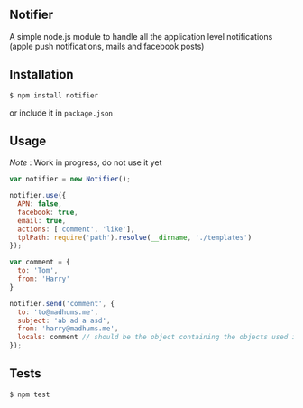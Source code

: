 ## Notifier

A simple node.js module to handle all the application level notifications (apple push notifications, mails and facebook posts)

## Installation

```sh
$ npm install notifier
```

or include it in `package.json`

## Usage

*Note* : Work in progress, do not use it yet

```js
var notifier = new Notifier();

notifier.use({
  APN: false,
  facebook: true,
  email: true,
  actions: ['comment', 'like'],
  tplPath: require('path').resolve(__dirname, './templates')
});

var comment = {
  to: 'Tom',
  from: 'Harry'
}

notifier.send('comment', {
  to: 'to@madhums.me',
  subject: 'ab ad a asd',
  from: 'harry@madhums.me',
  locals: comment // should be the object containing the objects used in the templates
});
```

## Tests

```sh
$ npm test
```
